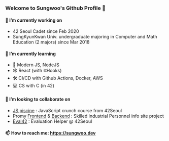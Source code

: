 ### Welcome to Sungwoo's Github Profile 👋

#### 🔭 I’m currently working on
- 42 Seoul Cadet since Feb 2020
- SungKyunKwan Univ. undergraduate majoring in Computer and Math Education (2 majors) since Mar 2018

#### 🌱 I’m currently learning
- 🔮 Modern JS, NodeJS
- 🕸 React (with ⛓Hooks)
- 🛠 CI/CD with Github Actions, Docker, AWS
- 💻 CS with C (in 42)

#### 👯 I’m looking to collaborate on
- [JS piscine](https://github.com/42js/js_piscine) : JavaScript crunch course from 42Seoul
- Promy [Frontend](https://github.com/textuel/promy-frontend) & [Backend](https://github.com/textuel/promy-backend) : Skilled industrial Personnel info site project
- [Eval42](https://github.com/42js/js_piscine) : Evaluation Helper @ 42Seoul

#### 📫 How to reach me: https://sungwoo.dev
